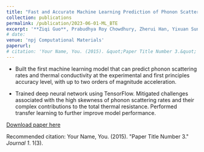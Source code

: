 ```yaml
---
title: "Fast and Accurate Machine Learning Prediction of Phonon Scattering Rates and Lattice Thermal Conductivity"
collection: publications
permalink: /publication/2023-06-01-ML_BTE
excerpt: '**Ziqi Guo**, Prabudhya Roy Chowdhury, Zherui Han, Yixuan Sun, Dudong Feng, Guang Lin, and Xiulin Ruan'
# date: 
venue: 'npj Computational Materials'
paperurl: 
# citation: 'Your Name, You. (2015). &quot;Paper Title Number 3.&quot; <i>Journal 1</i>. 1(3).'
---
```

* Built the first machine learning model that can predict phonon scattering rates and thermal conductivity at the experimental and first principles accuracy level, with up to two orders of magnitude acceleration.

* Trained deep neural network using TensorFlow. Mitigated challenges associated with the high skewness of phonon scattering rates and their complex contributions to the total thermal resistance. Performed transfer learning to further improve model performance.

[Download paper here]()

Recommended citation: Your Name, You. (2015). "Paper Title Number 3." <i>Journal 1</i>. 1(3).